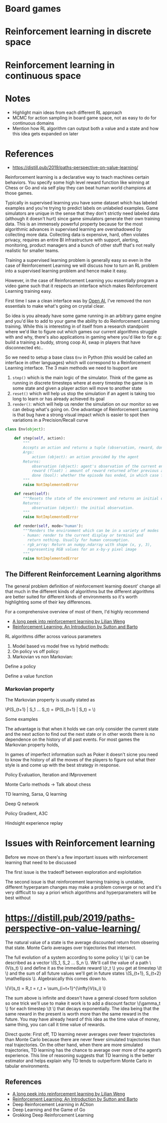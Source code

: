 
# Board games

# Reinforcement learning in discrete space

# Reinforcement learning in continuous space


# Notes

* Highlight main ideas from each different RL approach
* MCMC for action sampling in board game space, not as easy to do for continuous domains
* Mention how RL algorithm can output both a value and a state and how this idea gets expanded on later

# References
* https://distill.pub/2019/paths-perspective-on-value-learning/

Reinforcement learning is a declarative way to teach machines certain behaviors. You specify some high level reward function like winning at Chess or Go and via self play they can beat human world champions at those games.

Typically in supervised learning you have some dataset which has labeled examples and you're trying to predict labels on unlabeled examples. Game simulators are unique in the sense that they don't strictly need labeled data (although it doesn't hurt) since game simulators generate their own training data. This is an immensely powerful property because for the most algorithmic advances in supervised learning are overshadowed by collecting more data. Collecting data is expensive, hard, often violates privacy, requires an entire BI infrastructure with support, alerting, monitoring, product managers and a bunch of other stuff that's not really realistic for smaller teams.

Training a supervised learning problem is generally easy so even in the case of Reinforcement Learning we will discuss how to turn an RL problem into a supervised learning problem and hence make it easy.

However, in the case of Reinforcement Learning you essentially program a video game such that it respects an interface which makes Reinforcement Learning training easy.

First time I saw a clean interface was by [Open AI](https://github.com/openai/gym/blob/master/gym/core.py), I've removed the non essentials to make what's going on crystal clear.

So idea is you already have some game running in an arbitrary game engine and you'd like to add to your game the ability to do Reinforcement Learning training. While this is interesting in of itself from a research standpoint where we'd like to figure out which games our current algorithms struggle with and why, there's also applications in gaming where you'd like to for e.g: build a training a buddy, strong coop AI, swap in players that have disconnected etc..

So we need to setup a base class ```Env``` in Python (this would be called an interface in other languages) which will correspond to a Reinforcement Learning interface. The 3 main methods we need to lsupport are

1. ```step()``` which is the main logic of the simulator. Think of the game as running in discrete timesteps where at every timestep the game is in some state and given a player action will move to another state
2. ```reset()``` which will help us stop the simulation if an agent is taking too long to learn or has already achieved its goal
3. ```render()```: which will help us render the simulation on our monitor so we can debug what's going on. One advantage of Reinforcement Learning is that bug have a strong visual impact which is easier to spot then variations in a Precision/Recall curve

```python
class Env(object):

    def step(self, action):
        """
        Accepts an action and returns a tuple (observation, reward, done).
        Args:
            action (object): an action provided by the agent
        Returns:
            observation (object): agent's observation of the current environment
            reward (float) : amount of reward returned after previous action
            done (bool): whether the episode has ended, in which case further step() calls will return undefined results
        """
        raise NotImplementedError

    def reset(self):
        """Resets the state of the environment and returns an initial observation.
        Returns:
            observation (object): the initial observation.
        """
        raise NotImplementedError

    def render(self, mode='human'):
        """Renders the environment which can be in a variety of modes
        - human: render to the current display or terminal and
          return nothing. Usually for human consumption.
        - rgb_array: Return an numpy.ndarray with shape (x, y, 3),
          representing RGB values for an x-by-y pixel image
        """
        raise NotImplementedError
```


## The Different Reinforcement Learning algorithms

The general problem definition of reinforcement learning doesnt' change all that much in the different kinds of algorithms but the different algorithms are better suited for different kinds of environments so it's worth highlighting some of their key differences.

For a comprehensive overview of most of them, I'd highly recommend
* [A long peek into reinforcement learning by Lilian Weng](https://lilianweng.github.io/lil-log/2018/02/19/a-long-peek-into-reinforcement-learning.html)
* [Reinforcement Learning: An Introduction by Sutton and Barto](http://incompleteideas.net/book/the-book-2nd.html)

RL algorithms differ across various parameters
1. Model based vs model free vs hybrid methods:
2. On policy vs off policy:
3. Markovian vs non Markovian: 

Define a policy

Define a value function

### Markovian property
The Markovian property is usually stated as 

\\P(S_{t+1} | S_1 ... S_t) = (P(S_{t+1} | S_t) = \\)

Some examples

The advantage is that when it holds we can only consider the current state and the next action to find out the next state or in other words there is no dependence on the history of all past events. For most games the Markovian property holds, 

In games of imperfect information such as Poker it doesn't sicne you need to know the history of all the moves of the players to figure out what their style is and come up with the best strategy in response. 

Policy Evaluation, Iteration and IMprovement

Monte Carlo methods -> Talk about chess

TD learning, Sarsa, Q learning

Deep Q network

Policy Gradient, A3C

Hindsight experience replay

# Issues with Reinforcement learning

Before we move on there's a few important issues with reinforcement learning that need to be discussed

The first issue is the tradeoff between exploration and exploitation


The second issue is that reinforcement learning training is unstable, different hyperparam changes may make a problem converge or not and it's very difficult to say a priori which algorithms and hyperparameters will be best without


# https://distill.pub/2019/paths-perspective-on-value-learning/
The natural value of a state is the average discounted return from obsering that state. Monte Carlo averages over trajectories that intersect.

The full evolution of a system according to some policy \\( \pi \\) can be described as a vector \\(S_1, S_2 ... S_n \\). We'll call the value of a path \\(V(s_t) \\) and define it as the immediate reward \\(r_t \\) you get at timestep \\(t \\) and the sum of all future values we'll get in future states \\(S_{t+1}, S_{t+2} \mathellipsis \\). Algebraically this comes down to.

\\(V(s_t) = R_t = r_t + \sum_{i=t+1}^{\infty}V(s_i) \\)

The sum above is infinite and doesn't have a general closed form solution so one trick we'll use to make it work is to add a discount factor \\(\gamma_t \\) for each timestep \\(t \\) that decays exponentially. The idea being that the same reward in the present is worth more than the same reward in the future. You may have already heard of this idea as the time value of money, same thing, you can call it time value of rewards.

Direct quote: First off, TD learning never averages over fewer trajectories than Monte Carlo because there are never fewer simulated trajectories than real trajectories. On the other hand, when there are more simulated trajectories, TD learning has the chance to average over more of the agent’s experience. This line of reasoning suggests that TD learning is the better estimator and helps explain why TD tends to outperform Monte Carlo in tabular environments.


## References
* [A long peek into reinforcement learning by Lilian Weng](https://lilianweng.github.io/lil-log/2018/02/19/a-long-peek-into-reinforcement-learning.html)
* [Reinforcement Learning: An Introduction by Sutton and Barto](http://incompleteideas.net/book/the-book-2nd.html)
* Deep Reinforcement Learning in ACtion
* Deep Learning and the Game of Go
* Grokking Deep Reinforcement Learning